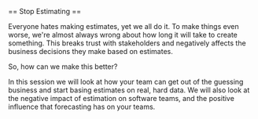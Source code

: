 == Stop Estimating ==


Everyone hates making estimates, yet we all do it.  To make things even worse, we're almost always wrong about how long it will take to create something.  This breaks trust with stakeholders and negatively affects the business decisions they make based on estimates.

So, how can we make this better?

In this session we will look at how your team can get out of the guessing business and start basing estimates on real, hard data.  We will also look at the negative impact of estimation on software teams, and the positive influence that forecasting has on your teams.

